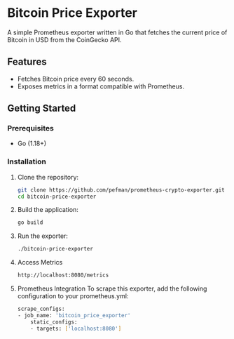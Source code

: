 # Bitcoin Price Exporter

A simple Prometheus exporter written in Go that fetches the current price of Bitcoin in USD from the CoinGecko API.

## Features

- Fetches Bitcoin price every 60 seconds.
- Exposes metrics in a format compatible with Prometheus.

## Getting Started

### Prerequisites

- Go (1.18+)
### Installation

1. Clone the repository:

   ```bash
   git clone https://github.com/pefman/prometheus-crypto-exporter.git
   cd bitcoin-price-exporter
2. Build the application:
   ```bash
   go build
3. Run the exporter:
   ```bash
   ./bitcoin-price-exporter
4. Access Metrics
   ```bash
   http://localhost:8080/metrics
5. Prometheus Integration
To scrape this exporter, add the following configuration to your prometheus.yml:
   ```bash
   scrape_configs:
   - job_name: 'bitcoin_price_exporter'
       static_configs:
       - targets: ['localhost:8080']
